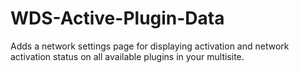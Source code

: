 WDS-Active-Plugin-Data
==================

Adds a network settings page for displaying activation and network activation status on all available plugins in your multisite.
